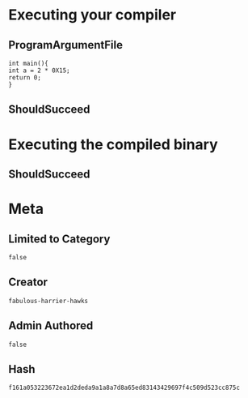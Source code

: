 # Executing your compiler

## ProgramArgumentFile

```
int main(){
int a = 2 * 0X15;
return 0;
}
```

## ShouldSucceed

# Executing the compiled binary

## ShouldSucceed

# Meta

## Limited to Category

```
false
```

## Creator

```
fabulous-harrier-hawks
```

## Admin Authored

```
false
```

## Hash

```
f161a053223672ea1d2deda9a1a8a7d8a65ed83143429697f4c509d523cc875c
```
